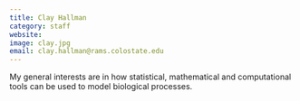 ```yaml
---
title: Clay Hallman
category: staff
website:
image: clay.jpg
email: clay.hallman@rams.colostate.edu
---
```


My general interests are in how statistical, mathematical and computational tools can be used to model biological processes.
